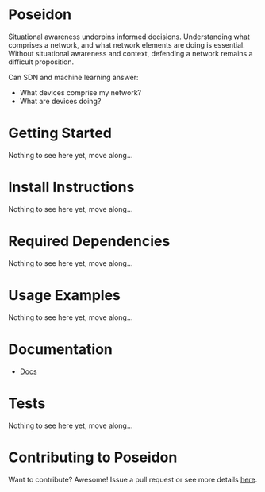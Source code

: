 # Poseidon

Situational awareness underpins informed decisions. Understanding what comprises a network, and what network elements are doing is essential.  Without situational awareness and context, defending a network remains a difficult proposition.

Can SDN and machine learning answer:
- What devices comprise my network?
- What are devices doing?

# Getting Started

Nothing to see here yet, move along...

# Install Instructions

Nothing to see here yet, move along...

# Required Dependencies

Nothing to see here yet, move along...

# Usage Examples

Nothing to see here yet, move along...

# Documentation
- [Docs](https://github.com/Lab41/poseidon/tree/master/docs)

# Tests

Nothing to see here yet, move along...

# Contributing to Poseidon

Want to contribute?  Awesome!  Issue a pull request or see more details [here](https://github.com/Lab41/poseidon/blob/master/CONTRIBUTING.md).
